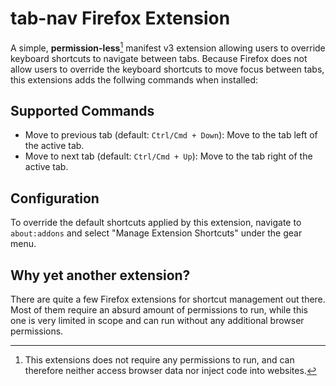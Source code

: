 # tab-nav Firefox Extension

A simple,  **permission-less**[^1] manifest v3 extension allowing users to override keyboard shortcuts to navigate between tabs. Because Firefox does not allow users to override the keyboard shortcuts to move focus between tabs, this extensions adds the follwing commands when installed:

## Supported Commands
* Move to previous tab (default: `Ctrl/Cmd + Down`): Move to the tab left of the active tab.
* Move to next tab (default: `Ctrl/Cmd + Up`): Move to the tab right of the active tab.

## Configuration
To override the default shortcuts applied by this extension, navigate to `about:addons` and select "Manage Extension Shortcuts" under the gear menu.

## Why yet another extension?
There are quite a few Firefox extensions for shortcut management out there. Most of them require an absurd amount of permissions to run, while this one is very limited in scope and can run without any additional browser permissions.

[^1]: This extensions does not require any permissions to run, and can therefore neither access browser data nor inject code into websites.
